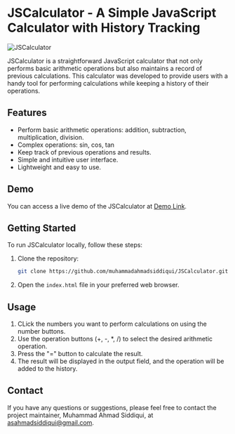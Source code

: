 # JSCalculator - A Simple JavaScript Calculator with History Tracking

![JSCalculator](https://github.com/muhammadahmadsiddiqui/JSCalculator/assets/88609498/81fe586a-9346-4804-9b6d-38174a98a7ca)

JSCalculator is a straightforward JavaScript calculator that not only performs basic arithmetic operations but also maintains a record of previous calculations. This calculator was developed to provide users with a handy tool for performing calculations while keeping a history of their operations.

## Features

- Perform basic arithmetic operations: addition, subtraction, multiplication, division.
- Complex operations: sin, cos, tan
- Keep track of previous operations and results.
- Simple and intuitive user interface.
- Lightweight and easy to use.

## Demo

You can access a live demo of the JSCalculator at [Demo Link](https://64dce3cb4d01b0200b8fd255--benevolent-dasik-3d6d3c.netlify.app/).

## Getting Started

To run JSCalculator locally, follow these steps:

1. Clone the repository:
   ```bash
   git clone https://github.com/muhammadahmadsiddiqui/JSCalculator.git
   ```
2. Open the `index.html` file in your preferred web browser.

## Usage

1. CLick the numbers you want to perform calculations on using the number buttons.
2. Use the operation buttons (+, -, *, /) to select the desired arithmetic operation.
3. Press the "=" button to calculate the result.
4. The result will be displayed in the output field, and the operation will be added to the history.

## Contact

If you have any questions or suggestions, please feel free to contact the project maintainer, Muhammad Ahmad Siddiqui, at [asahmadsiddiqui@gmail.com](mailto:asahmadsiddiqui@gmail.com).
